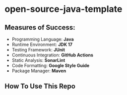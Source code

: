 # open-source-java-template

## Measures of Success:
* Programming Language: **Java**
* Runtime Environment: **JDK 17**
* Testing Framework: **JUnit**
* Continuous Integration: **GitHub Actions**
* Static Analysis: **SonarLint**
* Code Formatting: **Google Style Guide**
* Package Manager: **Maven**

## How To Use This Repo